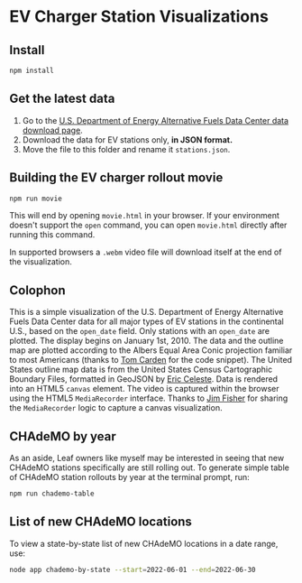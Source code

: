 # EV Charger Station Visualizations

## Install

```bash
npm install
```

## Get the latest data

1. Go to the [U.S. Department of Energy Alternative Fuels Data Center data download page](https://afdc.energy.gov/data_download).
2. Download the data for EV stations only, **in JSON format.**
3. Move the file to this folder and rename it `stations.json`.

## Building the EV charger rollout movie

```bash
npm run movie
```

This will end by opening `movie.html` in your browser. If your environment doesn't support the `open` command, you can open `movie.html` directly after running this command.

In supported browsers a `.webm` video file will download itself at the end of the visualization.

## Colophon

This is a simple visualization of the U.S. Department of Energy Alternative Fuels Data Center data for all major types of EV stations in the continental U.S., based on the `open_date` field. Only stations with an `open_date` are plotted. The display begins on January 1st, 2010. The data and the outline map are plotted according to the Albers Equal Area Conic projection familiar to most Americans (thanks to [Tom Carden](https://gist.github.com/RandomEtc) for the code snippet). The United States outline map data is from the United States Census Cartographic Boundary Files, formatted in GeoJSON by [Eric Celeste](https://eric.clst.org/tech/usgeojson/). Data is rendered into an HTML5 `canvas` element. The video is captured within the browser using the HTML5 `MediaRecorder` interface. Thanks to [Jim Fisher](https://jameshfisher.com/2020/03/13/how-to-record-a-canvas-to-video/) for sharing the `MediaRecorder` logic to capture a canvas visualization.

## CHAdeMO by year

As an aside, Leaf owners like myself may be interested in seeing that new CHAdeMO stations specifically are still rolling out. To generate simple table of CHAdeMO station rollouts by year at the terminal prompt, run:

```bash
npm run chademo-table
```

## List of new CHAdeMO locations

To view a state-by-state list of new CHAdeMO locations in a date range, use:

```bash
node app chademo-by-state --start=2022-06-01 --end=2022-06-30
```
